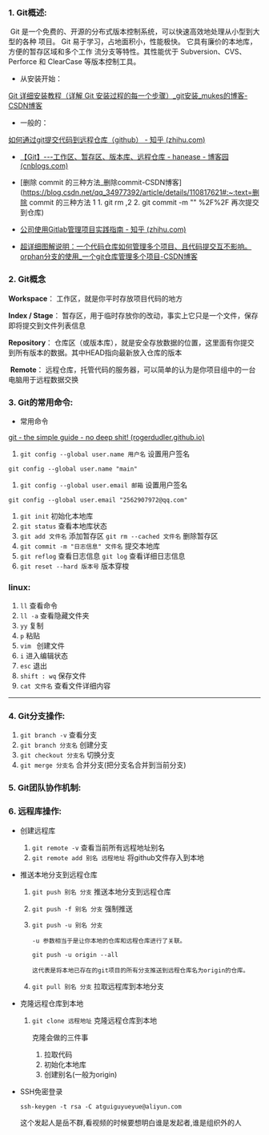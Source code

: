 ### 1. Git概述:

​        Git 是一个免费的、开源的分布式版本控制系统，可以快速高效地处理从小型到大型的各种 项目。 Git 易于学习，占地面积小，性能极快。 它具有廉价的本地库，方便的暂存区域和多个工作 流分支等特性。其性能优于 Subversion、CVS、Perforce 和 ClearCase 等版本控制工具。

- 从安装开始：

[Git 详细安装教程（详解 Git 安装过程的每一个步骤）_git安装_mukes的博客-CSDN博客](https://blog.csdn.net/mukes/article/details/115693833)

- 一般的：

[如何通过git提交代码到远程仓库（github） - 知乎 (zhihu.com)](https://zhuanlan.zhihu.com/p/152332683)



- [【Git】---工作区、暂存区、版本库、远程仓库 - hanease - 博客园 (cnblogs.com)](https://www.cnblogs.com/hanease/p/15920205.html)
- [删除 commit 的三种方法_删除commit-CSDN博客](https://blog.csdn.net/qq_34977392/article/details/110817621#:~:text=删除 commit 的三种方法 1 1. git rm ,2 2. git commit -m "" %2F%2F 再次提交到仓库)







- [公司使用Gitlab管理项目实践指南 - 知乎 (zhihu.com)](https://zhuanlan.zhihu.com/p/80115683)



- [超详细图解说明：一个代码仓库如何管理多个项目、且代码提交互不影响。orphan分支的使用_一个git仓库管理多个项目-CSDN博客](https://blog.csdn.net/weixin_43304253/article/details/132031248)



### 2. Git概念

  **Workspace**： 工作区，就是你平时存放项目代码的地方

**Index / Stage**： 暂存区，用于临时存放你的改动，事实上它只是一个文件，保存即将提交到文件列表信息

  **Repository**： 仓库区（或版本库），就是安全存放数据的位置，这里面有你提交到所有版本的数据。其中HEAD指向最新放入仓库的版本

​    **Remote**： 远程仓库，托管代码的服务器，可以简单的认为是你项目组中的一台电脑用于远程数据交换

### 3. Git的常用命令:

- 常用命令

[git - the simple guide - no deep shit! (rogerdudler.github.io)](https://rogerdudler.github.io/git-guide/index.zh.html)

1. `git config --global user.name 用户名`        设置用户签名

```
git config --global user.name "main"
```

1. `git config --global user.email 邮箱`        设置用户签名

```
git config --global user.email "2562907972@qq.com"
```



1. `git init`        初始化本地库        
2. `git status`        查看本地库状态   
3. `git add 文件名`        添加暂存区    `git rm --cached 文件名`        删除暂存区
4. `git commit -m "日志信息" 文件名`       提交本地库
5. `git reflog`       查看日志信息      `git log`     查看详细日志信息
6. `git reset --hard 版本号`    版本穿梭

###  linux:

1. `ll`        查看命令
2. `ll -a`        查看隐藏文件夹
3. `yy`        复制
4. `p`         粘贴
5. `vim `        创建文件
6. `i`        进入编辑状态
7. `esc`        退出
8. `shift : wq`     保存文件
9. `cat 文件名`       查看文件详细内容



---



### 4. Git分支操作:

1. `git branch -v`       查看分支
2. `git branch 分支名`   创建分支
3. `git checkout 分支名`   切换分支
4. `git merge 分支名`    合并分支(把分支名合并到当前分支)



### 5. Git团队协作机制:

### 6. 远程库操作:

- 创建远程库
  1. `git remote -v`    查看当前所有远程地址别名
  2. `git remote add 别名 远程地址`      将github文件存入到本地

- 推送本地分支到远程仓库

  1. `git push 别名 分支`    推送本地分支到远程仓库   

  2. `git push -f 别名 分支`  强制推送

  3. `git push -u 别名 分支`

     ```
     -u 参数相当于是让你本地的仓库和远程仓库进行了关联。
     
     git push -u origin --all
     
     这代表是将本地已存在的git项目的所有分支推送到远程仓库名为origin的仓库。
     ```

  1. `git pull 别名 分支`     拉取远程库到本地分支

- 克隆远程仓库到本地

  1. `git clone 远程地址`    克隆远程仓库到本地

     克隆会做的三件事

     1. 拉取代码
     2. 初始化本地库
     3. 创建别名(一般为origin)



- SSH免密登录

  `ssh-keygen -t rsa -C atguiguyueyue@aliyun.com` 

  这个发起人是岳不群,看视频的时候要想明白谁是发起者,谁是组织外的人





